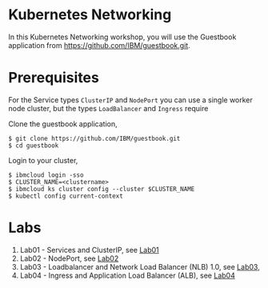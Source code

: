 # Kubernetes Networking

In this Kubernetes Networking workshop, you will use the Guestbook application from https://github.com/IBM/guestbook.git.

# Prerequisites

For the Service types `ClusterIP` and `NodePort` you can use a single worker node cluster, but the types `LoadBalancer` and `Ingress` require 

Clone the guestbook application,
```
$ git clone https://github.com/IBM/guestbook.git
$ cd guestbook
```

Login to your cluster,
```
$ ibmcloud login -sso
$ CLUSTER_NAME=<clustername>
$ ibmcloud ks cluster config --cluster $CLUSTER_NAME
$ kubectl config current-context
```


# Labs

1. Lab01 - Services and ClusterIP, see [Lab01](Lab01/README.md)
2. Lab02 - NodePort, see [Lab02](Lab02/README.md)
3. Lab03 - Loadbalancer and Network Load Balancer (NLB) 1.0, see [Lab03](Lab03/README.md),
4. Lab04 - Ingress and Application Load Balancer (ALB), see [Lab04](Lab04/README.md)

